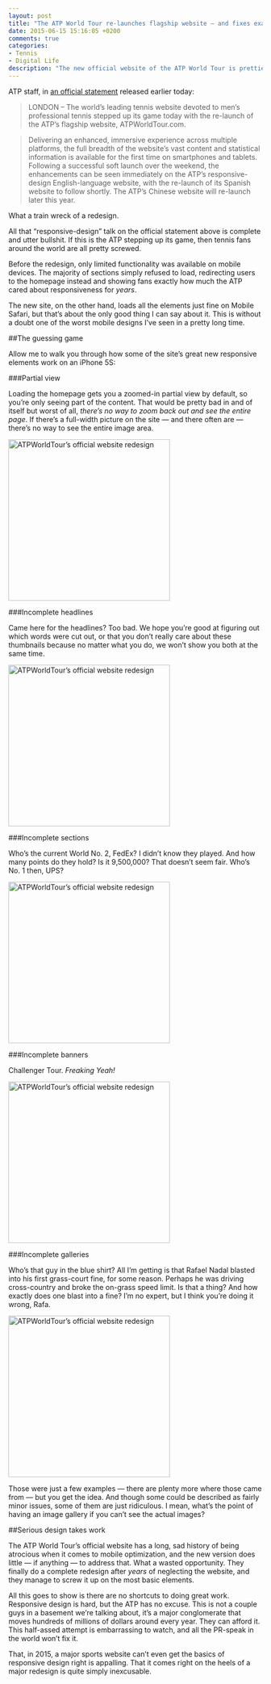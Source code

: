 ```yaml
---
layout: post
title: "The ATP World Tour re-launches flagship website — and fixes exactly nothing"
date: 2015-06-15 15:16:05 +0200
comments: true
categories: 
- Tennis
- Digital Life
description: "The new official website of the ATP World Tour is prettier, but a responsive design it is not."
---
```


ATP staff, in [an official statement](http://www.atpworldtour.com/en/news/2015-website-press-release) released earlier today:

> LONDON – The world’s leading tennis website devoted to men’s professional tennis stepped up its game today with the re-launch of the ATP’s flagship website, ATPWorldTour.com.

> Delivering an enhanced, immersive experience across multiple platforms, the full breadth of the website’s vast content and statistical information is available for the first time on smartphones and tablets. Following a successful soft launch over the weekend, the enhancements can be seen immediately on the ATP’s responsive-design English-language website, with the re-launch of its Spanish website to follow shortly. The ATP’s Chinese website will re-launch later this year.

What a train wreck of a redesign. 

All that “responsive-design” talk on the official statement above is complete and utter bullshit. If this is the ATP stepping up its game, then tennis fans around the world are all pretty screwed.

Before the redesign, only limited functionality was available on mobile devices. The majority of sections simply refused to load, redirecting users to the homepage instead and showing fans exactly how much the ATP cared about responsiveness for _years_.

The new site, on the other hand, loads all the elements just fine on Mobile Safari, but that’s about the only good thing I can say about it. This is without a doubt one of the worst mobile designs I’ve seen in a pretty long time.


##The guessing game

Allow me to walk you through how some of the site’s great new responsive elements work on an iPhone 5S:

###Partial view

Loading the homepage gets you a zoomed-in partial view by default, so you’re only seeing part of the content. That would be pretty bad in and of itself but worst of all, _there’s no way to zoom back out and see the entire page_. If there’s a full-width picture on the site — and there often are — there’s no way to see the entire image area.

<img src="https://c2.staticflickr.com/6/5594/18644314648_297f422c5c_o.jpg" width="320" title="ATPWorldTour’s official website redesign"/>

###Incomplete headlines

Came here for the headlines? Too bad. We hope you’re good at figuring out which words were cut out, or that you don’t really care about these thumbnails because no matter what you do, we won’t show you both at the same time.

<img src="https://c4.staticflickr.com/4/3790/18644360410_a44e6c70d6_o.jpg" width="320" title="ATPWorldTour’s official website redesign"/>

###Incomplete sections

Who’s the current World No. 2, FedEx? I didn’t know they played. And how many points do they hold? Is it 9,500,000? That doesn’t seem fair. Who’s No. 1 then, UPS?

<img src="https://c4.staticflickr.com/4/3894/18834742201_da8eec30fc_o.jpg" width="320" title="ATPWorldTour’s official website redesign"/>

###Incomplete banners

Challenger Tour. _Freaking Yeah!_

<img src="https://c2.staticflickr.com/6/5595/18833018915_cdbf24041a_o.jpg" width="320" title="ATPWorldTour’s official website redesign"/>

###Incomplete galleries

Who’s that guy in the blue shirt? All I’m getting is that Rafael Nadal blasted into his first grass-court fine, for some reason. Perhaps he was driving cross-country and broke the on-grass speed limit. Is that a thing? And how exactly does one blast into a fine? I’m no expert, but I think you’re doing it wrong, Rafa.

<img src="https://c4.staticflickr.com/4/3788/18832053155_4b03134dee_o.jpg" width="320" title="ATPWorldTour’s official website redesign"/>

Those were just a few examples — there are plenty more where those came from — but you get the idea. And though some could be described as fairly minor issues, some of them are just ridiculous. I mean, what’s the point of having an image gallery if you can’t see the actual images?


##Serious design takes work

The ATP World Tour’s official website has a long, sad history of being atrocious when it comes to mobile optimization, and the new version does little — if anything — to address that. What a wasted opportunity. They finally do a complete redesign after _years_ of neglecting the website, and they manage to screw it up on the most basic elements.

All this goes to show is there are no shortcuts to doing great work. Responsive design is hard, but the ATP has no excuse. This is not a couple guys in a basement we’re talking about, it’s a major conglomerate that moves hundreds of millions of dollars around every year. They can afford it. This half-assed attempt is embarrassing to watch, and all the PR-speak in the world won’t fix it.

That, in 2015, a major sports website can’t even get the basics of responsive design right is appalling. That it comes right on the heels of a major redesign is quite simply inexcusable.